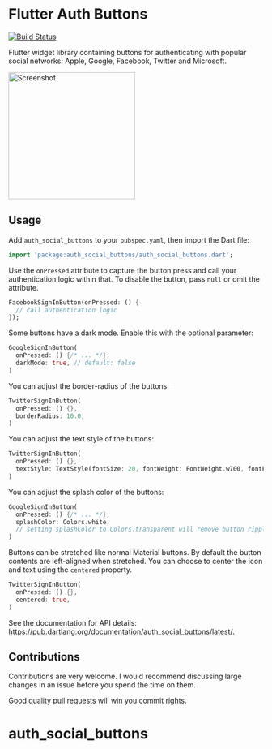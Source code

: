 # Flutter Auth Buttons

[![Build Status](https://travis-ci.org/dmjones/auth_social_buttons.svg?branch=master)](https://travis-ci.org/dmjones/auth_social_buttons)

Flutter widget library containing buttons for authenticating with popular social networks: Apple, Google, Facebook, Twitter
and Microsoft.

<img src="https://raw.githubusercontent.com/dmjones/auth_social_buttons/master/screenshots/example-app.png" alt="Screenshot" width="250" />

## Usage

Add `auth_social_buttons` to your `pubspec.yaml`, then import the Dart file:

```dart
import 'package:auth_social_buttons/auth_social_buttons.dart';
```

Use the `onPressed` attribute to capture the button press and call your authentication logic within that. To disable
the button, pass `null` or omit the attribute.

```dart
FacebookSignInButton(onPressed: () {
  // call authentication logic
});
```

Some buttons have a dark mode. Enable this with the optional parameter:

```dart
GoogleSignInButton(
  onPressed: () {/* ... */}, 
  darkMode: true, // default: false
)
```

You can adjust the border-radius of the buttons:

```dart
TwitterSignInButton(
  onPressed: () {},
  borderRadius: 10.0,
)
```

You can adjust the text style of the buttons:

```dart
TwitterSignInButton(
  onPressed: () {},
  textStyle: TextStyle(fontSize: 20, fontWeight: FontWeight.w700, fontFamily: "Roboto"),
)
```

You can adjust the splash color of the buttons:

```dart
GoogleSignInButton(
  onPressed: () {/* ... */}, 
  splashColor: Colors.white, 
  // setting splashColor to Colors.transparent will remove button ripple effect.
)
```

Buttons can be stretched like normal Material buttons. By default the button
contents are left-aligned when stretched. You can choose to center the icon and
text using the `centered` property.

```dart
TwitterSignInButton(
  onPressed: () {},
  centered: true,
)
```

See the documentation for API details: https://pub.dartlang.org/documentation/auth_social_buttons/latest/.

## Contributions

Contributions are very welcome. I would recommend discussing large changes in an issue before you spend the time on them.

Good quality pull requests will win you commit rights.
# auth_social_buttons
